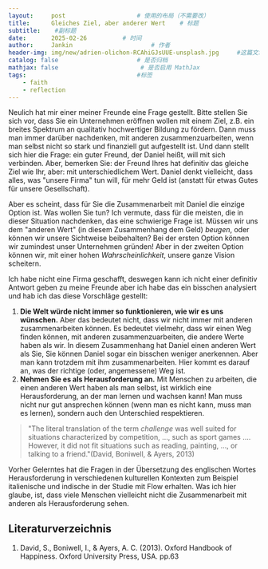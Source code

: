 ```yaml
---
layout:     post   				    # 使用的布局（不需要改）
title:      Gleiches Ziel, aber anderer Wert  	# 标题 
subtitle:    #副标题
date:       2025-02-26 			# 时间
author:     Jankin 						# 作者
header-img: img/new/adrien-olichon-RCAhiGJsUUE-unsplash.jpg 	#这篇文章标题背景图片
catalog: false 						# 是否归档
mathjax: false                       # 是否启用 MathJax
tags:								#标签
    - faith
    - reflection
---
```

Neulich hat mir einer meiner Freunde eine Frage gestellt. Bitte stellen Sie sich vor, dass Sie ein Unternehmen eröffnen wollen mit einem Ziel, z.B. ein breites Spektrum an qualitativ hochwertiger Bildung zu fördern. Dann muss man immer darüber nachdenken, mit anderen zusammenzuarbeiten, wenn man selbst nicht so stark und finanziell gut aufgestellt ist. Und dann stellt sich hier die Frage: ein guter Freund, der Daniel heißt, will mit sich verbinden. Aber, bemerken Sie: der Freund Ihres hat definitiv das gleiche Ziel wie Ihr, aber: mit unterschiedlichem Wert. Daniel denkt vielleicht, dass alles, was "unsere Firma" tun will, für mehr Geld ist (anstatt für etwas Gutes für unsere Gesellschaft).

Aber es scheint, dass für Sie die Zusammenarbeit mit Daniel die einzige Option ist. Was wollen Sie tun? Ich vermute, dass für die meisten, die in dieser Situation nachdenken, das eine schwierige Frage ist. Müssen wir uns dem "anderen Wert" (in diesem Zusammenhang dem Geld) *beugen*, oder können wir unsere Sichtweise beibehalten? Bei der ersten Option können wir zumindest unser Unternehmen gründen! Aber in der zweiten Option können wir, mit einer hohen *Wahrscheinlichkeit*, unsere ganze Vision scheitern.

Ich habe nicht eine Firma geschafft, deswegen kann ich nicht einer definitiv Antwort geben zu meine Freunde aber ich habe das ein bisschen analysiert und hab ich das diese Vorschläge gestellt:

1. **Die Welt würde nicht immer so funktionieren, wie wir es uns wünschen.** Aber das bedeutet nicht, dass wir nicht immer mit anderen zusammenarbeiten können. Es bedeutet vielmehr, dass wir einen Weg finden können, mit anderen zusammenzuarbeiten, die andere Werte haben als wir. In diesem Zusammenhang hat Daniel einen anderen Wert als Sie, Sie können Daniel sogar ein bisschen weniger anerkennen. Aber man kann trotzdem mit ihm zusammenarbeiten.  Hier kommt es darauf an, was der richtige (oder,  angemessene) Weg ist.
2. **Nehmen Sie es als Herausforderung an.** Mit Menschen zu arbeiten, die einen anderen Wert haben als man selbst, ist wirklich eine Herausforderung, an der man lernen und wachsen kann!  Man muss nicht nur gut ansprechen können (wenn man es nicht kann, muss man es lernen), sondern auch den Unterschied respektieren.

> "The literal translation of the term *challenge* was well suited for situations characterized by competition, …, such as sport games …. However, it did not fit situations such as reading, painting, …, or talking to a friend."(David, Boniwell, & Ayers, 2013)

Vorher Gelerntes hat die Fragen in der Übersetzung des englischen Wortes Herausforderung in verschiedenen kulturellen Kontexten zum Beispiel italienische und indische in der Studie mit Flow erhalten.  Was ich hier glaube, ist, dass viele Menschen vielleicht nicht die Zusammenarbeit mit anderen als Herausforderung sehen.

## Literaturverzeichnis

1. David, S., Boniwell, I., & Ayers, A. C. (2013). Oxford Handbook of Happiness. Oxford University Press, USA. pp.63
